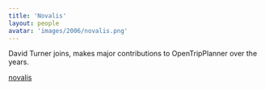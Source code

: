 ```yaml
---
title: 'Novalis'
layout: people
avatar: 'images/2006/novalis.png'
---
```


David Turner joins, makes major contributions to OpenTripPlanner over the years.

<a href="https://github.com/novalis"><span class="octicon octicon-mark-github"> novalis</span></a>  